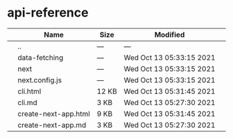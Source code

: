 # api-reference

<table><thead><tr class="header"><th></th><th>Name</th><th>Size</th><th>Modified</th><th></th></tr></thead><tbody><tr class="odd"><td></td><td><span class="goup">..</span></td><td>—</td><td>—</td><td></td></tr><tr class="even"><td></td><td><span class="name">data-fetching</span></td><td>—</td><td>Wed Oct 13 05:33:15 2021</td><td></td></tr><tr class="odd"><td></td><td><span class="name">next</span></td><td>—</td><td>Wed Oct 13 05:33:15 2021</td><td></td></tr><tr class="even"><td></td><td><span class="name">next.config.js</span></td><td>—</td><td>Wed Oct 13 05:33:15 2021</td><td></td></tr><tr class="odd"><td></td><td><span class="name">cli.html</span></td><td>12 KB</td><td>Wed Oct 13 05:31:45 2021</td><td></td></tr><tr class="even"><td></td><td><span class="name">cli.md</span></td><td>3 KB</td><td>Wed Oct 13 05:27:30 2021</td><td></td></tr><tr class="odd"><td></td><td><span class="name">create-next-app.html</span></td><td>9 KB</td><td>Wed Oct 13 05:31:45 2021</td><td></td></tr><tr class="even"><td></td><td><span class="name">create-next-app.md</span></td><td>3 KB</td><td>Wed Oct 13 05:27:30 2021</td><td></td></tr></tbody></table>
